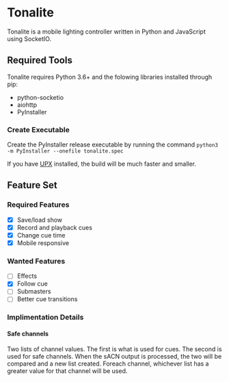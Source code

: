 # Tonalite

Tonalite is a mobile lighting controller written in Python and JavaScript using SocketIO.

## Required Tools

Tonalite requires Python 3.6+ and the folowing libraries installed through pip:

- python-socketio
- aiohttp
- PyInstaller

### Create Executable

Create the PyInstaller release executable by running the command `python3 -m PyInstaller --onefile tonalite.spec`

If you have [UPX](https://upx.github.io/) installed, the build will be much faster and smaller.

## Feature Set

### Required Features

- [x] Save/load show
- [x] Record and playback cues
- [x] Change cue time
- [x] Mobile responsive

### Wanted Features

- [ ] Effects
- [x] Follow cue
- [ ] Submasters
- [ ] Better cue transitions

### Implimentation Details

#### Safe channels

Two lists of channel values. The first is what is used for cues.
The second is used for safe channels.
When the sACN output is processed, the two will be compared and a new list created.
Foreach channel, whichever list has a greater value for that channel will be used.